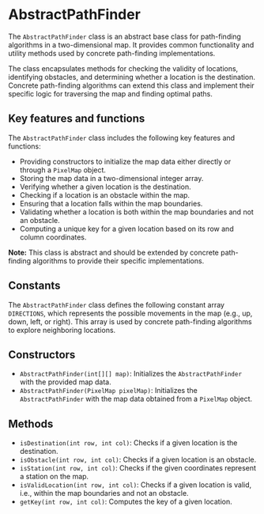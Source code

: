# AbstractPathFinder

The `AbstractPathFinder` class is an abstract base class for path-finding algorithms in a two-dimensional map. It provides common functionality and utility methods used by concrete path-finding implementations.

The class encapsulates methods for checking the validity of locations, identifying obstacles, and determining whether a location is the destination. Concrete path-finding algorithms can extend this class and implement their specific logic for traversing the map and finding optimal paths.

## Key features and functions

The `AbstractPathFinder` class includes the following key features and functions:

- Providing constructors to initialize the map data either directly or through a `PixelMap` object.
- Storing the map data in a two-dimensional integer array.
- Verifying whether a given location is the destination.
- Checking if a location is an obstacle within the map.
- Ensuring that a location falls within the map boundaries.
- Validating whether a location is both within the map boundaries and not an obstacle.
- Computing a unique key for a given location based on its row and column coordinates.

**Note:** This class is abstract and should be extended by concrete path-finding algorithms to provide their specific implementations.

## Constants

The `AbstractPathFinder` class defines the following constant array `DIRECTIONS`, which represents the possible movements in the map (e.g., up, down, left, or right). This array is used by concrete path-finding algorithms to explore neighboring locations.

## Constructors

- `AbstractPathFinder(int[][] map)`: Initializes the `AbstractPathFinder` with the provided map data.
- `AbstractPathFinder(PixelMap pixelMap)`: Initializes the `AbstractPathFinder` with the map data obtained from a `PixelMap` object.

## Methods

- `isDestination(int row, int col)`: Checks if a given location is the destination.
- `isObstacle(int row, int col)`: Checks if a given location is an obstacle.
- `isStation(int row, int col)`: Checks if the given coordinates represent a station on the map.
- `isValidLocation(int row, int col)`: Checks if a given location is valid, i.e., within the map boundaries and not an obstacle.
- `getKey(int row, int col)`: Computes the key of a given location.
